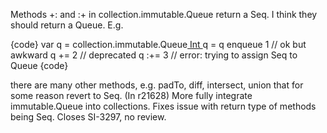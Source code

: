 Methods +: and :+ in collection.immutable.Queue return a Seq. I think they should return a Queue. E.g.


{code}
var q = collection.immutable.Queue[ Int ]()
q = q enqueue 1 // ok but awkward
q += 2 // deprecated
q :+= 3  // error: trying to assign Seq to Queue
{code}

there are many other methods, e.g. padTo, diff, intersect, union that for some reason revert to Seq.
(In r21628) More fully integrate immutable.Queue into collections.  Fixes
issue with return type of methods being Seq.  Closes SI-3297, no review.

